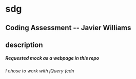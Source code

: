 # sdg
Coding Assessment -- Javier Williams
---
## description
##### Requested mock as a webpage in this repo
###### I chose to work with jQuery (cdn <script> at end of body) and Sass

## installation
1. Clone the repo then in your CLI:
2. > npm install
3. > gulp

Browser-sync will inform you of the port, and you should be all set!

Hope to hear from y'all soon.

### FYI
-- See notes in sdg.js if complications occur.

